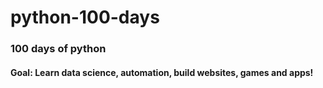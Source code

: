 # python-100-days
### 100 days of python 
#### Goal: Learn data science, automation, build websites, games and apps!
